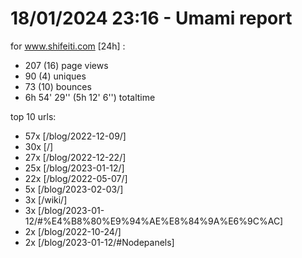 # 18/01/2024 23:16 - Umami report
for www.shifeiti.com [24h] :

 - 207 (16) page views
 - 90 (4) uniques
 - 73 (10) bounces
 - 6h 54' 29'' (5h 12' 6'') totaltime


top 10 urls:
 - 57x [/blog/2022-12-09/]
 - 30x [/]
 - 27x [/blog/2022-12-22/]
 - 25x [/blog/2023-01-12/]
 - 22x [/blog/2022-05-07/]
 - 5x [/blog/2023-02-03/]
 - 3x [/wiki/]
 - 3x [/blog/2023-01-12/#%E4%B8%80%E9%94%AE%E8%84%9A%E6%9C%AC]
 - 2x [/blog/2022-10-24/]
 - 2x [/blog/2023-01-12/#Nodepanels]


